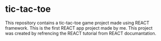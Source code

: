 # tic-tac-toe
This repository contains a tic-tac-toe game project made using REACT framework.
    This is the first REACT app project made by me.
    This project was created by refrencing the REACT tutorial from REACT documantation.
